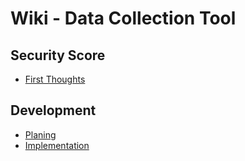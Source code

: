 # Wiki - Data Collection Tool

## Security Score
- [First Thoughts](https://github.com/Pilladian/data-collection-tool/blob/main/wiki/Security_Score.md)

## Development
- [Planing](https://github.com/Pilladian/data-collection-tool/blob/main/wiki/Dev_Planing.md)
- [Implementation](https://github.com/Pilladian/data-collection-tool/blob/main/wiki/Dev_Implementation.md)
